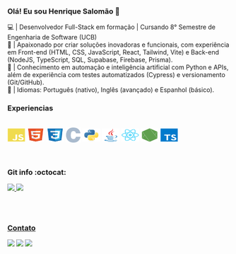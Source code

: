 ### Olá! Eu sou Henrique Salomão 👋

💻 | Desenvolvedor Full-Stack em formação | Cursando 8° Semestre de Engenharia de Software (UCB)<br>
🚀 | Apaixonado por criar soluções inovadoras e funcionais, com experiência em Front-end (HTML, CSS, JavaScript, React, Tailwind, Vite) e Back-end (NodeJS, TypeScript, SQL, Supabase, Firebase, Prisma).<br>
🤖 | Conhecimento em automação e inteligência artificial com Python e APIs, além de experiência com testes automatizados (Cypress) e versionamento (Git/GitHub).<br>
🎯 | Idiomas: Português (nativo), Inglês (avançado) e Espanhol (básico).

### Experiencias
<div style="display: inline_block"><br>
  <img align="center" alt="hrs-Js" height="30" width="40" src="https://raw.githubusercontent.com/devicons/devicon/master/icons/javascript/javascript-plain.svg">
  <img align="center" alt="hrs-HTML" height="30" width="40" src="https://raw.githubusercontent.com/devicons/devicon/master/icons/html5/html5-original.svg">
  <img align="center" alt="hrs-CSS" height="30" width="40" src="https://raw.githubusercontent.com/devicons/devicon/master/icons/css3/css3-original.svg">
  <img align="center" alt="hrs-C" height="34" width="34" src="https://raw.githubusercontent.com/devicons/devicon/master/icons/c/c-original.svg">
  <img align="center" alt="hrs-Python" height="30" width="40" src="https://raw.githubusercontent.com/devicons/devicon/master/icons/python/python-original.svg">
  <img align="center" alt="hrs-Java" height="30" width="40" src="https://raw.githubusercontent.com/devicons/devicon/master/icons/java/java-original.svg">
  <img align="center" alt="hrs-React" height="30" width="40" src="https://raw.githubusercontent.com/devicons/devicon/master/icons/react/react-original.svg">
  <img align="center" alt="hrs-Node" height="30" width="40" src="https://raw.githubusercontent.com/devicons/devicon/master/icons/nodejs/nodejs-plain.svg">
  <img align="center" alt="hrs-Type" height="30" width="40" src="https://raw.githubusercontent.com/devicons/devicon/master/icons/typescript/typescript-plain.svg">
</div>
<br><br>

### Git info :octocat:

<div align="start">
  <a href="https://github.com/henriquesalo">
  <img height="180em" src="https://github-readme-stats.vercel.app/api?username=henriquesalo&show_icons=true&theme=radical&include_all_commits=true&count_private=true"/>
  <img height="180em" src="https://github-readme-stats.vercel.app/api/top-langs/?username=henriquesalo&layout=compact&langs_count=7&theme=radical"/>
</div>
  
<br><br>

### Contato
<div> 
  <a href="https://www.instagram.com/henriquesaloo/" target="_blank"><img src="https://img.shields.io/badge/-Instagram-%23E4405F?style=for-the-badge&logo=instagram&logoColor=white" target="_blank"></a>
  <a href = "mailto:henriquesalomaodev@gmail.com"><img src="https://img.shields.io/badge/-Gmail-%23333?style=for-the-badge&logo=gmail&logoColor=white" target="_blank"></a>
  <a href="https://www.linkedin.com/in/henrique-rodrigues-salom%C3%A3o-bbb8b0239/" target="_blank"><img src="https://img.shields.io/badge/-LinkedIn-%230077B5?style=for-the-badge&logo=linkedin&logoColor=white" target="_blank"></a> 
</div>
